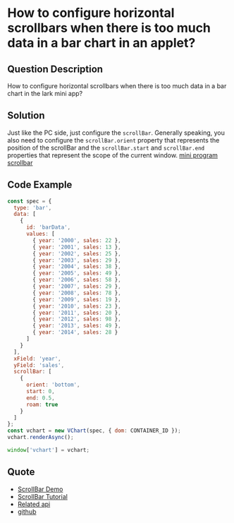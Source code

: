 # How to configure horizontal scrollbars when there is too much data in a bar chart in an applet?

## Question Description
How to configure horizontal scrollbars when there is too much data in a bar chart in the lark mini app?

## Solution
Just like the PC side, just configure the `scrollBar`. Generally speaking, you also need to configure the `scrollBar.orient` property that represents the position of the scrollBar and the `scrollBar.start` and `scrollBar.end` properties that represent the scope of the current window.
[mini program scrollbar](/vchart/faq/12-0.png)

## Code Example

```javascript livedemo
const spec = {
  type: 'bar',
  data: [
    {
      id: 'barData',
      values: [
        { year: '2000', sales: 22 },
        { year: '2001', sales: 13 },
        { year: '2002', sales: 25 },
        { year: '2003', sales: 29 },
        { year: '2004', sales: 38 },
        { year: '2005', sales: 49 },
        { year: '2006', sales: 58 },
        { year: '2007', sales: 29 },
        { year: '2008', sales: 78 },
        { year: '2009', sales: 19 },
        { year: '2010', sales: 23 },
        { year: '2011', sales: 20 },
        { year: '2012', sales: 98 },
        { year: '2013', sales: 49 },
        { year: '2014', sales: 28 }
      ]
    }
  ],
  xField: 'year',
  yField: 'sales',
  scrollBar: [
    {
      orient: 'bottom',
      start: 0,
      end: 0.5,
      roam: true
    }
  ]
};
const vchart = new VChart(spec, { dom: CONTAINER_ID });
vchart.renderAsync();

window['vchart'] = vchart;

```


## Quote

- [ScrollBar Demo](https://www.visactor.io/vchart/demo/scrollbar/basic-scrollbar-bar-chart)
- [ScrollBar Tutorial](https://www.visactor.io/vchart/guide/tutorial_docs/Chart_Concepts/Scrollbar)
- [Related api](https://www.visactor.io/vchart/option/commonChart#scrollbar)
- [github](https://github.com/VisActor/VChart)
